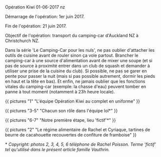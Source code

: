 Opération Kiwi
01-06-2017
nz

Démarrage de l'opération: 1er juin 2017.

Fin de l'opération: 21 juin 2017.

Objectif de l'opération: transport du camping-car d'Auckland NZ à Christchurch NZ.

Dans la série 'Le Camping-Car pour les nuls', ne pas oublier d'attacher les outils de cuisine avant de rouler sinon ça vole partout. Brancher le camping-car à une source d'alimentation avant de mixer une soupe (et si pas de source à proximité entrer dans un club de squash et demander à utiliser une prise de la cuisine du club). Si possible, ne pas se garer en pente pour passer la nuit (mais si pas possible autrement, dormir les pieds en haut et la tête en bas). Et enfin, ne jamais oublier que les fonctions vitales du camping-car (exemple: la chasse d'eau) peuvent tomber en panne à tout moment (notamment à 23h heure locale).

{{ pictures "1" "L'équipe Opération Kiwi au complet en uniforme" }}

{{ pictures "3-5" "Chacun son rôle dans l'équipe lol*" }}

{{ pictures "6-7" "Notre première étape, lieu 'fictif'*" }}

{{ pictures "2" "Le régime alimentaire de Rachel et Cyriaque, tartines de beurre de cacahouette recouvertes de confiture de framboise" }}

\* *Copyright: photos 2, 3, 4, 5, 6 téléphone de Rachel Poisson. Terme 'fictif' tel qu'utilisé dans le présent article famille Vauthrin.*

